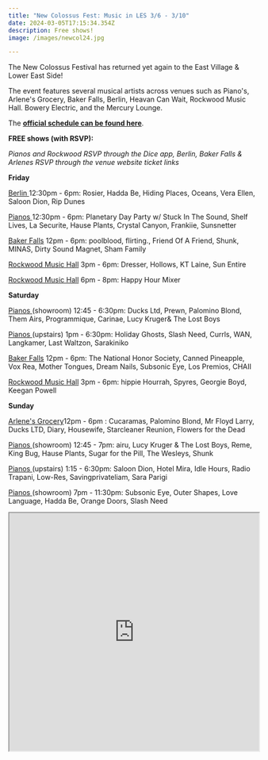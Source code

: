 ```yaml
---
title: "New Colossus Fest: Music in LES 3/6 - 3/10"
date: 2024-03-05T17:15:34.354Z
description: Free shows!
image: /images/newcol24.jpg

---
```

T﻿he New Colossus Festival has returned yet again to the East Village & Lower East Side!

T﻿he event features several musical artists across venues such as Piano's, Arlene's Grocery, Baker Falls, Berlin, Heavan Can Wait, Rockwood Music Hall. Bowery Electric, and the Mercury Lounge. 

T﻿he **[official schedule can be found here](https://www.newcolossusfestival.com/schedule)**. 

**F﻿REE shows (with RSVP):**

*P﻿ianos and Rockwood RSVP through the Dice app, Berlin, Baker Falls & Arlenes RSVP through the venue website ticket links*

**F﻿riday**

[B﻿erlin ](https://berlin.nyc/calendar/)12:30pm - 6pm: Rosier, Hadda Be, Hiding Places, Oceans, Vera Ellen, Saloon Dion, Rip Dunes

[P﻿ianos ](https://pianosnyc.com/shows)12:30pm - 6pm: Planetary Day Party w/ Stuck In The Sound, Shelf Lives, La Securite, Hause Plants, Crystal Canyon, Frankiie, Sunsnetter

[B﻿aker Falls](https://ny.knittingfactory.com/tm-event/new-colossus-festival-free-day-party-2/) 12pm - 6pm: poolblood, flirting., Friend Of A Friend, Shunk, MINAS, Dirty Sound Magnet, Sham Family

[R﻿ockwood Music Hall](https://www.newcolossusfestival.com/schedule) 3pm - 6pm: Dresser, Hollows, KT Laine, Sun Entire

[R﻿ockwood Music Hall](https://shotgun.live/fr/events/happy-hour-mixer-by-groover-new-colossus-festival) 6pm - 8pm: Happy Hour Mixer 

**S﻿aturday**

[P﻿ianos ](https://pianosnyc.com/shows)(showroom) 12:45 - 6:30pm: Ducks Ltd, Prewn, Palomino Blond, Them Airs, Programmique, Carinae, Lucy Kruger& The Lost Boys

[P﻿ianos ](https://pianosnyc.com/shows)(upstairs) 1pm - 6:30pm: Holiday Ghosts, Slash Need, Currls, WAN, Langkamer, Last Waltzon, Sarakiniko

[B﻿aker Falls](https://ny.knittingfactory.com/tm-event/new-colossus-festival-saturday-free-day-party/) 12pm - 6pm: The National Honor Society, Canned Pineapple, Vox Rea, Mother Tongues, Dream Nails, Subsonic Eye, Los Premios, CHAII

[R﻿ockwood Music Hall](https://www.newcolossusfestival.com/schedule) 3pm - 6pm: hippie Hourrah, Spyres, Georgie Boyd, Keegan Powell

**S﻿unday**

[A﻿rlene's Grocery](https://www.arlenesgrocerynyc.com/upcoming-events)12pm - 6pm : Cucaramas, Palomino Blond, Mr Floyd Larry, Ducks LTD, Diary, Housewife, Starcleaner Reunion, Flowers for the Dead 

[P﻿ianos ](https://pianosnyc.com/shows)(showroom) 12:45 - 7pm: airu, Lucy Kruger & The Lost Boys, Reme, King Bug, Hause Plants, Sugar for the Pill, The Wesleys, Shunk

[P﻿ianos ](https://pianosnyc.com/shows)(upstairs) 1:15 - 6:30pm: Saloon Dion, Hotel Mira, Idle Hours, Radio Trapani, Low-Res, Savingprivateliam, Sara Parigi

[P﻿ianos ](https://pianosnyc.com/shows)(showroom) 7pm - 11:30pm: Subsonic Eye, Outer Shapes, Love Language, Hadda Be, Orange Doors, Slash Need

<iframe src="https://www.google.com/maps/d/u/1/embed?mid=1QqI0D9dmi3KVIy979LLEB9WgU0k0drQ&ehbc=2E312F" width="100%" height="480"></iframe>
